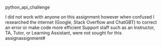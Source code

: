python_api_challenge

I did not work with anyone on this assignment
however when confused I researched the internet (Google, Stack Overflow and ChatGBT) to correct an error or make code more efficient
Support staff such as an Instructor, TA, Tutor, or Learning Assistant, were not sought for this assignassignment# 

